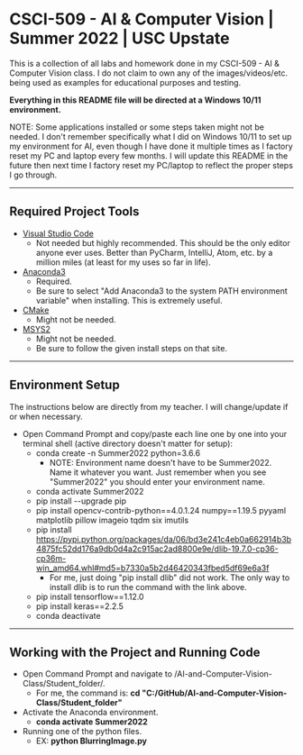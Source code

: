 # CSCI-509 - AI & Computer Vision | Summer 2022 | USC Upstate

This is a collection of all labs and homework done in my CSCI-509 - AI & Computer Vision class. I do not claim to own any of the images/videos/etc. being used as examples for educational purposes and testing.

**Everything in this README file will be directed at a Windows 10/11 environment.**

NOTE: Some applications installed or some steps taken might not be needed. I don't remember specifically what I did on Windows 10/11 to set up my environment for AI, even though I have done it multiple times as I factory reset my PC and laptop every few months. I will update this README in the future then next time I factory reset my PC/laptop to reflect the proper steps I go through.

---

## Required Project Tools

- [Visual Studio Code](https://code.visualstudio.com/)
   - Not needed but highly recommended. This should be the only editor anyone ever uses. Better than PyCharm, IntelliJ, Atom, etc. by a million miles (at least for my uses so far in life).
- [Anaconda3](https://www.anaconda.com/)
   - Required.
   - Be sure to select "Add Anaconda3 to the system PATH environment variable" when installing. This is extremely useful.
- [CMake](https://cmake.org/download/)
   - Might not be needed.
- [MSYS2](https://www.msys2.org/)
   - Might not be needed.
   - Be sure to follow the given install steps on that site.

---

## Environment Setup

The instructions below are directly from my teacher. I will change/update if or when necessary.

- Open Command Prompt and copy/paste each line one by one into your terminal shell (active directory doesn't matter for setup):
   - conda create -n Summer2022 python=3.6.6
      - NOTE: Environment name doesn't have to be Summer2022. Name it whatever you want. Just remember when you see "Summer2022" you should enter your environment name.
   - conda activate Summer2022
   - pip install --upgrade pip
   - pip install opencv-contrib-python==4.0.1.24 numpy==1.19.5 pyyaml matplotlib pillow imageio tqdm six imutils
   - pip install https://pypi.python.org/packages/da/06/bd3e241c4eb0a662914b3b4875fc52dd176a9db0d4a2c915ac2ad8800e9e/dlib-19.7.0-cp36-cp36m-win_amd64.whl#md5=b7330a5b2d46420343fbed5df69e6a3f
      - For me, just doing "pip install dlib" did not work. The only way to install dlib is to run the command with the link above.
   - pip install tensorflow==1.12.0
   - pip install keras==2.2.5
   - conda deactivate

---

## Working with the Project and Running Code

- Open Command Prompt and navigate to /AI-and-Computer-Vision-Class/Student_folder/.
   - For me, the command is:  **cd "C:/GitHub/AI-and-Computer-Vision-Class/Student_folder"**
- Activate the Anaconda environment.
   - **conda activate Summer2022**
- Running one of the python files.
   - EX: **python BlurringImage.py**

